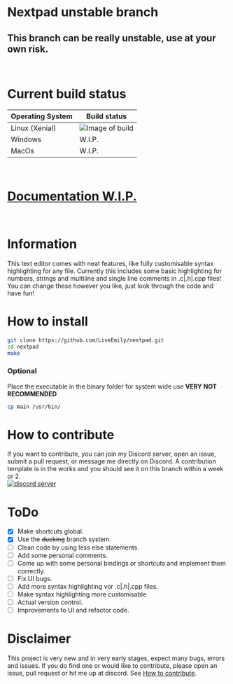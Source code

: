 # Nextpad unstable branch
## This branch can be really unstable, use at your own risk.
<br>

# Current build status

Operating System | Build status
-----------------|-------------
Linux (Xenial) | ![Image of build](https://travis-ci.com/LiveEmily/nextpad.svg?branch=main)
Windows | W.I.P.
MacOs | W.I.P.
<br>

# [Documentation W.I.P.](https://liveemily.com/nextpad/docs/)
<br>

# Information

This text editor comes with neat features, like fully customisable syntax highlighting for any file.
Currently this includes some basic highlighting for numbers, strings and multiline and single line comments in .c|.h|.cpp files!
You can change these however you like, just look through the code and have fun!

# How to install

```bash
git clone https://github.com/LiveEmily/nextpad.git
cd nextpad
make
```
### Optional

Place the executable in the binary folder for system wide use **VERY NOT RECOMMENDED**
```bash
cp main /usr/bin/
```

# How to contribute

If you want to contribute, you can join my Discord server, open an issue, submit a pull request, or message me directly on Discord. A contribution template is in the works and you should see it on this branch within a week or 2. <br>
[![discord server](https://discord.com/api/guilds/836526974574395402/embed.png?style=banner2)](https://discord.gg/BJ5pav4U9q)

# ToDo

- [x] Make shortcuts global.
- [x] Use the ~~ducking~~ branch system.
- [ ] Clean code by using less else statements.
- [ ] Add some personal comments.
- [ ] Come up with some personal bindings or shortcuts and implement them correctly.
- [ ] Fix UI bugs.
- [ ] Add more syntax highlighting vor .c|.h|.cpp files.
- [ ] Make syntax highlighting more customisable
- [ ] Actual version control.
- [ ] Improvements to UI and refactor code.

# Disclaimer

This project is very new and in very early stages, expect many bugs, errors and issues. If you do find one or would like to contribute, please open an issue, pull request or hit me up at discord. See [How to contribute](#how-to-contribute). <br>